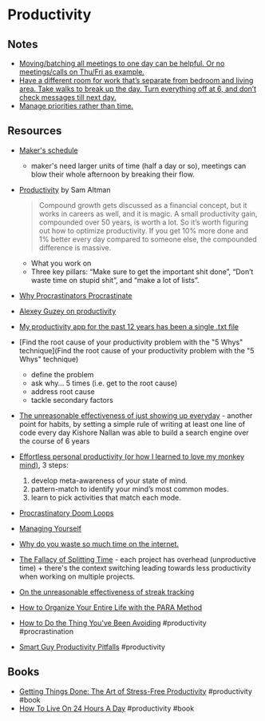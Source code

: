 # Productivity

## Notes

- [Moving/batching all meetings to one day can be helpful. Or no meetings/calls on Thu/Fri as example.](https://twitter.com/coreyhainesco/status/1387557466179653632)
- [Have a different room for work that’s separate from bedroom and living area. Take walks to break up the day. Turn everything off at 6, and don’t check messages till next day.](https://twitter.com/herrmanndigital/status/1387773860636995592)
- [Manage priorities rather than time.](https://twitter.com/MikeyFox/status/1387699937954119683)

## Resources

- [Maker's schedule](http://www.paulgraham.com/makersschedule.html)
  - maker's need larger units of time (half a day or so), meetings can blow their whole afternoon by breaking their flow.
- [Productivity](https://blog.samaltman.com/productivity) by Sam Altman
  > Compound growth gets discussed as a financial concept, but it works in careers as well, and it is magic.  A small productivity gain, compounded over 50 years, is worth a lot.  So it’s worth figuring out how to optimize productivity. If you get 10% more done and 1% better every day compared to someone else, the compounded difference is massive. 

  - What you work on
  - Three key pillars: “Make sure to get the important shit done”, “Don’t waste time on stupid shit”, and “make a lot of lists”.
- [Why Procrastinators Procrastinate](https://waitbutwhy.com/2013/10/why-procrastinators-procrastinate.html)
- [Alexey Guzey on productivity](https://guzey.com/productivity/)
- [My productivity app for the past 12 years has been a single .txt file](https://news.ycombinator.com/item?id=22276184)
- [Find the root cause of your productivity problem with the "5 Whys" technique](Find the root cause of your productivity problem with the "5 Whys" technique)
  - define the problem
  - ask why... 5 times (i.e. get to the root cause)
  - address root cause
  - tackle secondary factors
- [The unreasonable effectiveness of just showing up everyday](https://typesense.org/blog/the-unreasonable-effectiveness-of-just-showing-up-everyday/) - another point for habits,
  by setting a simple rule of writing at least one line of code every day Kishore Nallan was able to build a search engine over the course of 6 years
- [Effortless personal productivity (or how I learned to love my monkey mind)](https://jakobgreenfeld.com/personal-productivity), 3 steps:
  1. develop meta-awareness of your state of mind.
  2. pattern-match to identify your mind’s most common modes.
  3. learn to pick activities that match each mode.
- [Procrastinatory Doom Loops](https://brennancolberg.com/blog/procrastinatory-doom-loops)
- [Managing Yourself](https://m.subbu.org/managing-yourself-3c2fb748d70c)
- [Why do you waste so much time on the internet.](https://zan.bearblog.dev/why-i-waste-time/)
- [The Fallacy of Splitting Time](https://www.bennorthrop.com/Essays/2022/fallacy-of-splitting-time.php) -
  each project has overhead (unproductive time) + there's the context switching leading towards less productivity when working on multiple projects.
- [On the unreasonable effectiveness of streak tracking](https://brandur.org/fragments/streak-tracking)
- [How to Organize Your Entire Life with the PARA Method](https://www.lifesavvy.com/19446/how-to-organize-your-entire-life-with-the-para-method/)
- [How to Do the Thing You've Been Avoiding](https://jasonfeifer.beehiiv.com/p/the-thing-that-seems-like-a-bad-idea-maybe-try-it) #productivity #procrastination
- [Smart Guy Productivity Pitfalls](https://waivek.github.io/website/tooltip.html) #productivity

## Books

- [Getting Things Done: The Art of Stress-Free Productivity](https://www.amazon.com/Getting-Things-Done-Stress-Free-Productivity/dp/0143126563) #productivity #book
- [How To Live On 24 Hours A Day](https://www.amazon.com/How-Live-24-Hours-Day/dp/1603863680) #productivity #book
